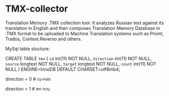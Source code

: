 # TMX-collector
Translation Memory .TMX collection tool.  It analyzes Russian text against its translation in English and then composes Translation Memory Database in .TMX format to be uploaded to Machine Translation systems such as Promt, Trados, Context.Reverso and others.

MySql table stucture:

CREATE TABLE `tmx` (
  `id` int(11) NOT NULL,
  `direction` int(11) NOT NULL,
  `source` longtext NOT NULL,
  `target` longtext NOT NULL,
  `count` int(11) NOT NULL
) ENGINE=InnoDB DEFAULT CHARSET=utf8mb4;

direction = 0 # ru->en

direction = 1 # en->ru
